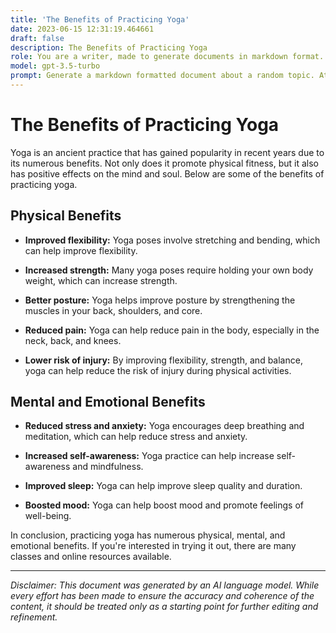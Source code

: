 ```yaml
---
title: 'The Benefits of Practicing Yoga'
date: 2023-06-15 12:31:19.464661
draft: false
description: The Benefits of Practicing Yoga
role: You are a writer, made to generate documents in markdown format. It is very important that all of the documents you generate are in valid markdown format.
model: gpt-3.5-turbo
prompt: Generate a markdown formatted document about a random topic. At the bottom, include a disclaimer explaining that the document was generated by you. The first line of the document should be the title. Make sure that the entire document is in proper markdown format, using a mix of various tags to make the document visually appealing.
---
```


# The Benefits of Practicing Yoga

Yoga is an ancient practice that has gained popularity in recent years due to its numerous benefits. Not only does it promote physical fitness, but it also has positive effects on the mind and soul. Below are some of the benefits of practicing yoga.

## Physical Benefits

- **Improved flexibility:** Yoga poses involve stretching and bending, which can help improve flexibility.

- **Increased strength:** Many yoga poses require holding your own body weight, which can increase strength.

- **Better posture:** Yoga helps improve posture by strengthening the muscles in your back, shoulders, and core.

- **Reduced pain:** Yoga can help reduce pain in the body, especially in the neck, back, and knees.

- **Lower risk of injury:** By improving flexibility, strength, and balance, yoga can help reduce the risk of injury during physical activities.

## Mental and Emotional Benefits

- **Reduced stress and anxiety:** Yoga encourages deep breathing and meditation, which can help reduce stress and anxiety.

- **Increased self-awareness:** Yoga practice can help increase self-awareness and mindfulness.

- **Improved sleep:** Yoga can help improve sleep quality and duration.

- **Boosted mood:** Yoga can help boost mood and promote feelings of well-being.

In conclusion, practicing yoga has numerous physical, mental, and emotional benefits. If you're interested in trying it out, there are many classes and online resources available.

---

*Disclaimer: This document was generated by an AI language model. While every effort has been made to ensure the accuracy and coherence of the content, it should be treated only as a starting point for further editing and refinement.*